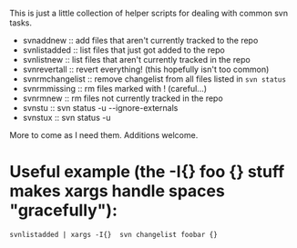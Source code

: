 This is just a little collection of helper scripts for dealing with common svn
tasks.

+ svnaddnew ::  add files that aren't currently tracked to the repo
+ svnlistadded :: list files that just got added to the repo
+ svnlistnew :: list files that aren't currently tracked in the repo
+ svnrevertall :: revert everything! (this hopefully isn't too common)
+ svnrmchangelist :: remove changelist from all files listed in `svn status`
+ svnrmmissing :: rm files marked with ! (careful...)
+ svnrmnew :: rm files not currently tracked in the repo
+ svnstu :: svn status -u --ignore-externals
+ svnstux :: svn status -u

More to come as I need them. Additions welcome.

Useful example (the -I{} foo {} stuff makes xargs handle spaces "gracefully"):
=======

`svnlistadded | xargs -I{}  svn changelist foobar {}`

